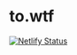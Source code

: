 # to.wtf

[![Netlify Status](https://api.netlify.com/api/v1/badges/a15d9edd-7772-4ab6-bb5a-f26a9daace88/deploy-status)](https://app.netlify.com/sites/towtf/deploys)

